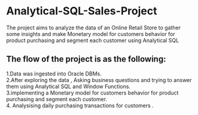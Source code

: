 # Analytical-SQL-Sales-Project
The project aims to analyze the data of an Online Retail Store to gather some insights and make Monetary model for customers behavior for product purchasing and segment each customer using Analytical SQL 
## The flow of the project is as the following:
1.Data was ingested into Oracle DBMs.  
2.After exploring the data , Asking business questions and trying to answer them  using Analytical SQL and Window Functions.  
3.implementing a Monetary model for customers behavior for product purchasing and segment each customer.  
4. Analysising daily purchasing transactions for customers .  


